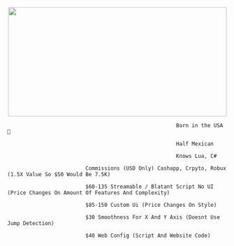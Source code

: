 <div id="header" align="center">
  <img src="https://github.com/FwedsW/FwedsW/assets/165351342/e5961387-f69e-4ec4-ad89-ceeaeda8e10d" width="500" height="250"/>
</div>

<div id="header" align="center">
  <img src="https://komarev.com/ghpvc/?username=FwedsW&style=flat-square&color=blue" alt=""/>
</div>

                                                          Born in the USA 🦅

                                                          Half Mexican

                                                          Knows Lua, C#

                             Commissions (USD Only) Cashapp, Crpyto, Robux (1.5X Value So $50 Would Be 7.5K)

                             $60-135 Streamable / Blatant Script No UI (Price Changes On Amount Of Features And Complexity)
                             
                             $85-150 Custom Ui (Price Changes On Style)

                             $30 Smoothness For X And Y Axis (Doesnt Use Jump Detection)

                             $40 Web Config (Script And Website Code)
